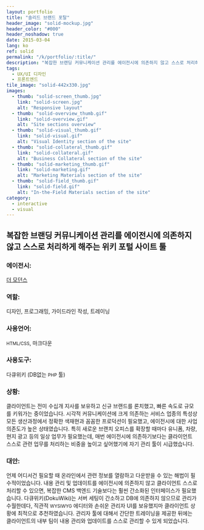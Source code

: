 ```yaml
---
layout: portfolio
title: "솔리드 브랜드 포탈"
header_image: "solid-mockup.jpg"
header_color: "#000"
header_noshadow: true
date: 2015-03-04
lang: ko
ref: solid
permalink: "/k/portfolio/:title/"
description: "복잡한 브랜딩 커뮤니케이션 관리를 에이전시에 의존하지 않고 스스로 처리하게 해주는 위키 포털 사이트 툴"
tags:
  - UX/UI 디자인
  - 프론트엔드
tile_image: "solid-442x330.jpg"
images:
  - thumb: "solid-screen_thumb.jpg"
    link: "solid-screen.jpg"
    alt: "Responsive layout"
  - thumb: "solid-overview_thumb.gif"
    link: "solid-overview.gif"
    alt: "Site sections overview"
  - thumb: "solid-visual_thumb.gif"
    link: "solid-visual.gif"
    alt: "Visual Identity section of the site"
  - thumb: "solid-collateral_thumb.gif"
    link: "solid-collateral.gif"
    alt: "Business Collateral section of the site"
  - thumb: "solid-marketing_thumb.gif"
    link: "solid-marketing.gif"
    alt: "Marketing Materials section of the site"
  - thumb: "solid-field_thumb.gif"
    link: "solid-field.gif"
    alt: "In-the-Field Materials section of the site"
category:
  - interactive
  - visual
---
```

<section class="project-summary">
  <h1>복잡한 브랜딩 커뮤니케이션 관리를 에이전시에 의존하지 않고 스스로 처리하게 해주는 위키 포털 사이트 툴</h1>
  <section class="info">
    <h3>에이전시:</h3>
    <p><a href="http://themoderns.com" target="_blank">더 모던스</a></p>
  </section>
  <section class="info">
    <h3>역할:</h3>
    <p>디자인, 프로그래밍, 가이드라인 작성, 트레이닝</p>
  </section>
  <section class="info">
    <h3>사용언어:</h3>
    <p><small>HTML/CSS</small>, 마크다운</p>
  </section>
  <section class="info">
    <h3>사용도구:</h3>
    <p>다큐위키 (DB없는 <small>PHP</small> 툴)</p>
  </section>
  <section class="info">
    <h3>상황:</h3>
    <p>클라이언트는 전미 수십개 지사를 보유하고 신규 브랜드를 론치했고, 빠른 속도로 규모를 키워가는 중이었습니다. 시각적 커뮤니케이션에 크게 의존하는 서비스 업종의 특성상 모든 생산과정에서 정확한 색재현과 꼼꼼한 프로덕션이 필요했고, 에이전시에 대한 사업 의존도가 높은 상태였습니다. 특히 새로운 브랜치 오피스를 확장할 때마다 유니폼, 차량, 현지 광고 등의 일상 업무가 필요했는데, 매번 에이전시에 의존하기보다는 클라이언트 스스로 관련 업무를 처리하는 비중을 높이고 싶어했기에 자기 관리 툴이 시급했습니다.
    </p>
  </section>
  <section class="info">
    <h3>대안:</h3>
    <p>언제 어디서건 필요할 때 온라인에서 관련 정보를 열람하고 다운받을 수 있는 해법이 필수적이었습니다. 내용 관리 및 업데이트를 에이전시에 의존하지 않고 클라이언트 스스로 처리할 수 있으면, 복잡한 CMS 백엔드 기술보다는 훨씬 간소화된 인터페이스가 필요했습니다. 다큐위키(DokuWiki)는 서버 세팅이 간소하고 DB에 의존하지 않으므로 관리가 수월한데다, 직관적 <small>WYSIWYG</small> 에디터와 손쉬운 관리자 UI를 보유했지마 클라이언트 상황에 최적으로 추천하였습니다. 관리자 툴에 대해서 간단한 트레이닝을 제공한 뒤에는 클라이언트의 내부 팀이 내용 관리와 업데이트를 스스로 관리할 수 있게 되었습니다.
    </p>
  </section>
</section>
